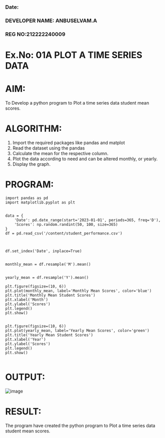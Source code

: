### Date:
### DEVELOPER NAME: ANBUSELVAM.A
### REG NO:212222240009
# Ex.No: 01A PLOT A TIME SERIES DATA

# AIM:
To Develop a python program to Plot a time series data student mean scores.
# ALGORITHM:
1. Import the required packages like pandas and matplot
2. Read the dataset using the pandas
3. Calculate the mean for the respective column.
4. Plot the data according to need and can be altered monthly, or yearly.
5. Display the graph.
# PROGRAM:
```
import pandas as pd
import matplotlib.pyplot as plt


data = {
    'Date': pd.date_range(start='2023-01-01', periods=365, freq='D'),
    'Scores': np.random.randint(50, 100, size=365)
}
df = pd.read_csv('/content/student_performance.csv')



df.set_index('Date', inplace=True)


monthly_mean = df.resample('M').mean()


yearly_mean = df.resample('Y').mean()

plt.figure(figsize=(10, 6))
plt.plot(monthly_mean, label='Monthly Mean Scores', color='blue')
plt.title('Monthly Mean Student Scores')
plt.xlabel('Month')
plt.ylabel('Scores')
plt.legend()
plt.show()


plt.figure(figsize=(10, 6))
plt.plot(yearly_mean, label='Yearly Mean Scores', color='green')
plt.title('Yearly Mean Student Scores')
plt.xlabel('Year')
plt.ylabel('Scores')
plt.legend()
plt.show()


```










# OUTPUT:
![image](https://github.com/user-attachments/assets/85b2002a-ff0c-46f9-80b9-aec46c2177e1)












# RESULT:
The program have created the python program to Plot a time series data student mean scores.
